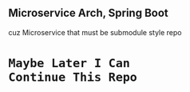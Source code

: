 ## Microservice Arch, Spring Boot

cuz Microservice that must be submodule style repo 

<code>Maybe Later I Can Continue This Repo</code>
=================================
